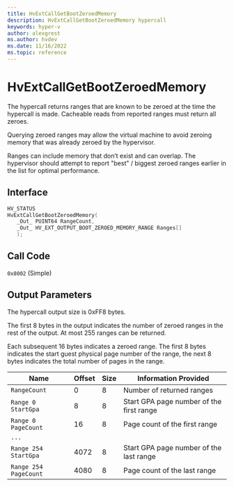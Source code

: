 ```yaml
---
title: HvExtCallGetBootZeroedMemory
description: HvExtCallGetBootZeroedMemory hypercall
keywords: hyper-v
author: alexgrest
ms.author: hvdev
ms.date: 11/16/2022
ms.topic: reference
---
```


# HvExtCallGetBootZeroedMemory

The hypercall returns ranges that are known to be zeroed at the time the hypercall is made. Cacheable reads from reported ranges must return all zeroes.

Querying zeroed ranges may allow the virtual machine to avoid zeroing memory that was already zeroed by the hypervisor.

Ranges can include memory that don’t exist and can overlap. The hypervisor should attempt to report "best" / biggest zeroed ranges earlier in the list for optimal performance.

## Interface

 ```c
HV_STATUS
HvExtCallGetBootZeroedMemory(
    _Out_ PUINT64 RangeCount,
    _Out_ HV_EXT_OUTPUT_BOOT_ZEROED_MEMORY_RANGE Ranges[]
    );
 ```

## Call Code

`0x8002` (Simple)

## Output Parameters

The hypercall output size is 0xFF8 bytes.

The first 8 bytes in the output indicates the number of zeroed ranges in the rest of the output. At most 255 ranges can be returned.

Each subsequent 16 bytes indicates a zeroed range. The first 8 bytes indicates the start guest physical page number of the range, the next 8 bytes indicates the total number of pages in the range.

| Name                    | Offset     | Size     | Information Provided                      |
|-------------------------|------------|----------|-------------------------------------------|
| `RangeCount`            | 0          | 8        | Number of returned ranges                 |
| `Range 0 StartGpa`      | 8          | 8        | Start GPA page number of the first range  |
| `Range 0 PageCount`     | 16         | 8        | Page count of the first range             |
| `...`                   |            |          |                                           |
| `Range 254 StartGpa`    | 4072       | 8        | Start GPA page number of the last range   |
| `Range 254 PageCount`   | 4080       | 8        | Page count of the last range              |
